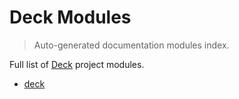 # Deck Modules

> Auto-generated documentation modules index.

Full list of [Deck](README.md#deck) project modules.

- [deck](README.md#deck)
